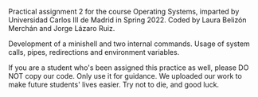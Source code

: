 Practical assignment 2 for the course Operating Systems, imparted by Universidad Carlos III de Madrid in Spring 2022.
Coded by Laura Belizón Merchán and Jorge Lázaro Ruiz.

Development of a minishell and two internal commands. Usage of system calls, pipes, redirections and environment variables.

If you are a student who's been assigned this practice as well, please DO NOT copy our code. Only use it for guidance.
We uploaded our work to make future students' lives easier. Try not to die, and good luck.
